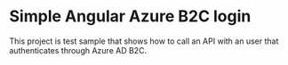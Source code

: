 # Simple Angular Azure B2C login

This project is test sample that shows how to call an API with an user that authenticates through Azure AD B2C.
